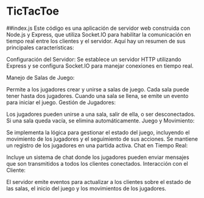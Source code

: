 # TicTacToe

##index.js
Este código es una aplicación de servidor web construida con Node.js y Express, que utiliza Socket.IO para habilitar la comunicación en tiempo real entre los clientes y el servidor. Aquí hay un resumen de sus principales características:

Configuración del Servidor: Se establece un servidor HTTP utilizando Express y se configura Socket.IO para manejar conexiones en tiempo real.

Manejo de Salas de Juego:

Permite a los jugadores crear y unirse a salas de juego.
Cada sala puede tener hasta dos jugadores.
Cuando una sala se llena, se emite un evento para iniciar el juego.
Gestión de Jugadores:

Los jugadores pueden unirse a una sala, salir de ella, o ser desconectados.
Si una sala queda vacía, se elimina automáticamente.
Juego y Movimiento:

Se implementa la lógica para gestionar el estado del juego, incluyendo el movimiento de los jugadores y el seguimiento de sus acciones.
Se mantiene un registro de los jugadores en una partida activa.
Chat en Tiempo Real:

Incluye un sistema de chat donde los jugadores pueden enviar mensajes que son transmitidos a todos los clientes conectados.
Interacción con el Cliente:

El servidor emite eventos para actualizar a los clientes sobre el estado de las salas, el inicio del juego y los movimientos de los jugadores.
